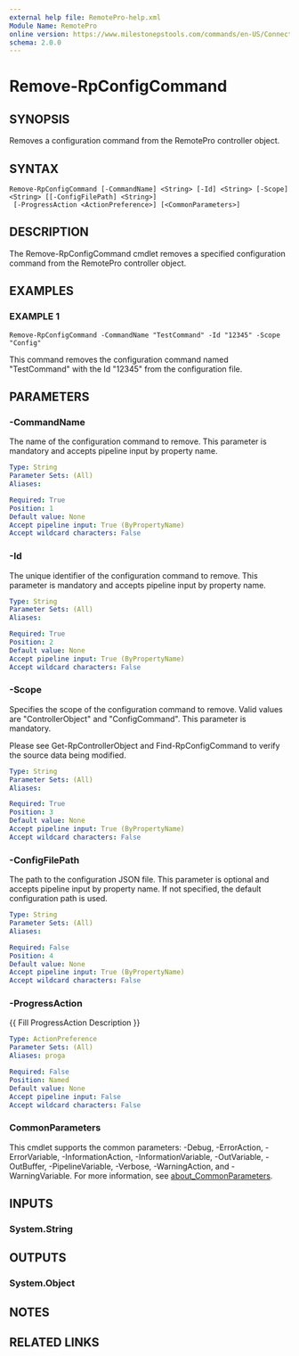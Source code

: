 ```yaml
---
external help file: RemotePro-help.xml
Module Name: RemotePro
online version: https://www.milestonepstools.com/commands/en-US/Connect-Vms/#description
schema: 2.0.0
---
```


# Remove-RpConfigCommand

## SYNOPSIS
Removes a configuration command from the RemotePro controller object.

## SYNTAX

```
Remove-RpConfigCommand [-CommandName] <String> [-Id] <String> [-Scope] <String> [[-ConfigFilePath] <String>]
 [-ProgressAction <ActionPreference>] [<CommonParameters>]
```

## DESCRIPTION
The Remove-RpConfigCommand cmdlet removes a specified configuration command
from the RemotePro controller object.

## EXAMPLES

### EXAMPLE 1
```
Remove-RpConfigCommand -CommandName "TestCommand" -Id "12345" -Scope "Config"
```

This command removes the configuration command named "TestCommand" with the
Id "12345" from the configuration file.

## PARAMETERS

### -CommandName
The name of the configuration command to remove.
This parameter is mandatory
and accepts pipeline input by property name.

```yaml
Type: String
Parameter Sets: (All)
Aliases:

Required: True
Position: 1
Default value: None
Accept pipeline input: True (ByPropertyName)
Accept wildcard characters: False
```

### -Id
The unique identifier of the configuration command to remove.
This parameter
is mandatory and accepts pipeline input by property name.

```yaml
Type: String
Parameter Sets: (All)
Aliases:

Required: True
Position: 2
Default value: None
Accept pipeline input: True (ByPropertyName)
Accept wildcard characters: False
```

### -Scope
Specifies the scope of the configuration command to remove.
Valid values are
"ControllerObject" and "ConfigCommand".
This parameter is mandatory.

Please see Get-RpControllerObject and Find-RpConfigCommand to verify
the source data being modified.

```yaml
Type: String
Parameter Sets: (All)
Aliases:

Required: True
Position: 3
Default value: None
Accept pipeline input: True (ByPropertyName)
Accept wildcard characters: False
```

### -ConfigFilePath
The path to the configuration JSON file.
This parameter is optional and
accepts pipeline input by property name.
If not specified, the default
configuration path is used.

```yaml
Type: String
Parameter Sets: (All)
Aliases:

Required: False
Position: 4
Default value: None
Accept pipeline input: True (ByPropertyName)
Accept wildcard characters: False
```

### -ProgressAction
{{ Fill ProgressAction Description }}

```yaml
Type: ActionPreference
Parameter Sets: (All)
Aliases: proga

Required: False
Position: Named
Default value: None
Accept pipeline input: False
Accept wildcard characters: False
```

### CommonParameters
This cmdlet supports the common parameters: -Debug, -ErrorAction, -ErrorVariable, -InformationAction, -InformationVariable, -OutVariable, -OutBuffer, -PipelineVariable, -Verbose, -WarningAction, and -WarningVariable. For more information, see [about_CommonParameters](http://go.microsoft.com/fwlink/?LinkID=113216).

## INPUTS

### System.String
## OUTPUTS

### System.Object
## NOTES

## RELATED LINKS
